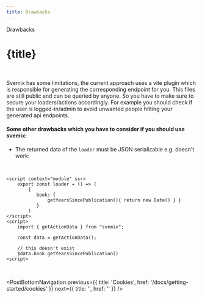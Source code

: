 ```yaml
---
title: Drawbacks
---
```


<script context="module">
	export const prerender = true;
</script>
<script>
	import PostBottomNavigation from "../../../components/PostBottomNavigation.svelte";
</script>

<p class="mb-4 leading-6 font-semibold text-sky-300">Drawbacks</p>

# {title}

<br>

Svemix has some limitations, the current approach uses a vite plugin which is responsible for generating the corresponding endpoint for you. This files are still public and can be queried by anyone. So you have to make sure to secure your loaders/actions accordingly. For example you should check if the user is logged-in/admin to avoid unwanted people hitting your generated api endpoints.

#### Some other drawbacks which you have to consider if you should use svemix:

- The returned data of the `loader` must be JSON serializable e.g. doesn't work:

<br>

```svelte
<script context="module" ssr>
    export const loader = () => (
        {
           book: {
               getYearsSincePublication(){ return new Date() } }
           }
        )
</script>
<script>
    import { getActionData } from "svemix";

    const data = getActionData();

    // this doesn't exist
    $data.book.getYearsSincePublication()
<script>
```

<br>

<PostBottomNavigation
previous={{ title: 'Cookies', href: '/docs/getting-started/cookies' }}
next={{ title: '', href: '' }}
/>
